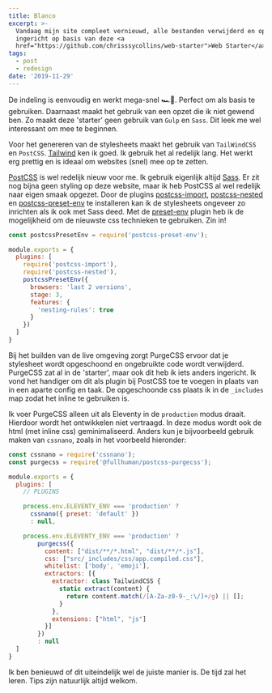```yaml
---
title: Blanco
excerpt: >-
  Vandaag mijn site compleet vernieuwd, alle bestanden verwijderd en opnieuw
  ingericht op basis van deze <a
  href="https://github.com/chrisssycollins/web-starter">Web Starter</a>.
tags:
  - post
  - redesign
date: '2019-11-29'
---
```

De indeling is eenvoudig en werkt mega-snel 🏎💨. Perfect om als basis te gebruiken. Daarnaast maakt het gebruik van een opzet die ik niet gewend ben. Zo maakt deze 'starter' geen gebruik van `Gulp` en `Sass`. Dit leek me wel interessant om mee te beginnen.

Voor het genereren van de stylesheets maakt het gebruik van `TailWindCSS` en `PostCSS`. [Tailwind](https://tailwindcss.com/) ken ik goed. Ik gebruik het al redelijk lang. Het werkt erg prettig en is ideaal om websites (snel) mee op te zetten.

[PostCSS](https://postcss.org/) is wel redelijk nieuw voor me. Ik gebruik eigenlijk altijd [Sass](https://sass-lang.com/). Er zit nog bijna geen styling op deze website, maar ik heb PostCSS al wel redelijk naar eigen smaak opgezet. Door de plugins [postcss-import](https://github.com/postcss/postcss-import), [postcss-nested](https://github.com/postcss/postcss-nested) en [postcss-preset-env](https://preset-env.cssdb.org/) te installeren kan ik de stylesheets ongeveer zo inrichten als ik ook met Sass deed. Met de [preset-env](https://preset-env.cssdb.org/) plugin heb ik de mogelijkheid om de nieuwste css technieken te gebruiken. Zin in!

```javascript
const postcssPresetEnv = require('postcss-preset-env');

module.exports = {
  plugins: [
    require('postcss-import'),
    require('postcss-nested'),
    postcssPresetEnv({
      browsers: 'last 2 versions',
      stage: 3,
      features: {
        'nesting-rules': true
      }
    })
  ]
}
```

Bij het builden van de live omgeving zorgt PurgeCSS ervoor dat je stylesheet wordt opgeschoond en ongebruikte code wordt verwijderd. PurgeCSS zat al in de 'starter', maar ook dit heb ik iets anders ingericht. Ik vond het handiger om dit als plugin bij PostCSS toe te voegen in plaats van in een aparte config en taak. De opgeschoonde css plaats ik in de `_includes` map zodat het inline te gebruiken is.

Ik voer PurgeCSS alleen uit als Eleventy in de `production` modus draait. Hierdoor wordt het ontwikkelen niet vertraagd. In deze modus wordt ook de html (met inline css) geminimaliseerd. Anders kun je bijvoorbeeld gebruik maken van `cssnano`, zoals in het voorbeeld hieronder:

```javascript
const cssnano = require('cssnano');
const purgecss = require('@fullhuman/postcss-purgecss');

module.exports = {
  plugins: [
    // PLUGINS

    process.env.ELEVENTY_ENV === 'production' ?
      cssnano({ preset: 'default' })
      : null,

    process.env.ELEVENTY_ENV === 'production' ?
        purgecss({
          content: ["dist/**/*.html", "dist/**/*.js"],
          css: ["src/_includes/css/app.compiled.css"],
          whitelist: ['body', 'emoji'],
          extractors: [{
            extractor: class TailwindCSS {
              static extract(content) {
                return content.match(/[A-Za-z0-9-_:\/]+/g) || [];
              }
            },
            extensions: ["html", "js"]
          }]
        })
        : null
  ]
}
```

Ik ben benieuwd of dit uiteindelijk wel de juiste manier is. De tijd zal het leren. Tips zijn natuurlijk altijd welkom.
